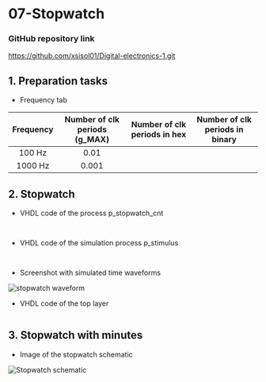 # 07-Stopwatch

### GitHub repository link
https://github.com/xsisol01/Digital-electronics-1.git

## 1. Preparation tasks
* Frequency tab

| **Frequency** | **Number of clk periods (g_MAX)** | **Number of clk periods in hex** | **Number of clk periods in binary** |
   | :-: | :-: | :-: | :-: |
   | 100&nbsp;Hz | 0.01 |  |  |
   | 1000&nbsp;Hz | 0.001 | | |



## 2. Stopwatch
* VHDL code of the process p_stopwatch_cnt 

```vhdl
 
```    
* VHDL code of the simulation process p_stimulus

```vhdl
      
```

* Screenshot with simulated time waveforms  

![stopwatch waveform](Images/.PNG)

* VHDL code of the top layer

```vhdl

```

## 3. Stopwatch with minutes 

* Image of the stopwatch schematic

![Stopwatch schematic](Images/.jpeg)
